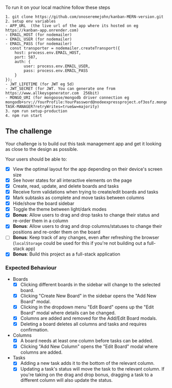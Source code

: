 To run it on your local machine follow these steps
```
1. git clone https://github.com/onoseremejohn/kanban-MERN-version.git
2. setup env variables
- APP_URL  (the live url of the app where its hosted on eg https://kanban-app.onrender.com)
- EMAIL_HOST (for nodemailer)
- EMAIL_USER (for nodemailer)
- EMAIL_PASS (for nodemailer)
  const transporter = nodemailer.createTransport({
    host: process.env.EMAIL_HOST,
    port: 587,
    auth: {
        user: process.env.EMAIL_USER,
        pass: process.env.EMAIL_PASS
    }
});
- JWT_LIFETIME (for JWT eg 5d)
- JWT_SECRET (for JWT. You can generate one from https://www.allkeysgenerator.com  256bit)
- MONGO_URI (for mongoose/mongodb driver connection eg mongodb+srv://YourProfile:YourPassword@nodeexpressproject.of3osfz.mongodb.net/KANBAN-TASK-MANAGER?retryWrites=true&w=majority)
3. npm run setup-production
4. npm run start
```


## The challenge

Your challenge is to build out this task management app and get it looking as close to the design as possible.

Your users should be able to:

- [x] View the optimal layout for the app depending on their device's screen size
- [x] See hover states for all interactive elements on the page
- [x] Create, read, update, and delete boards and tasks
- [x] Receive form validations when trying to create/edit boards and tasks
- [x] Mark subtasks as complete and move tasks between columns
- [x] Hide/show the board sidebar
- [x] Toggle the theme between light/dark modes
- [x] **Bonus**: Allow users to drag and drop tasks to change their status and re-order them in a column
- [x] **Bonus**: Allow users to drag and drop columns/statuses to change their positions and re-order them on the board
- [ ] **Bonus**: Keep track of any changes, even after refreshing the browser (`localStorage` could be used for this if you're not building out a full-stack app)
- [x] **Bonus**: Build this project as a full-stack application

### Expected Behaviour

- Boards
  - [x] Clicking different boards in the sidebar will change to the selected board.
  - [x] Clicking "Create New Board" in the sidebar opens the "Add New Board" modal.
  - [x] Clicking in the dropdown menu "Edit Board" opens up the "Edit Board" modal where details can be changed.
  - [x] Columns are added and removed for the Add/Edit Board modals.
  - [x] Deleting a board deletes all columns and tasks and requires confirmation.
- Columns
  - [x] A board needs at least one column before tasks can be added.
  - [x] Clicking "Add New Column" opens the "Edit Board" modal where columns are added.
- Tasks
  - [x] Adding a new task adds it to the bottom of the relevant column.
  - [x] Updating a task's status will move the task to the relevant column. If you're taking on the drag and drop bonus, dragging a task to a different column will also update the status.
